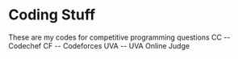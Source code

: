 # Coding Stuff
These are my codes for competitive programming questions
CC 	-- Codechef
CF 	-- Codeforces
UVA 	-- UVA Online Judge
